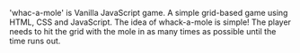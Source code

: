 'whac-a-mole' is Vanilla JavaScript game.
 A simple grid-based game using HTML, CSS and JavaScript. The idea of whack-a-mole is simple! The player needs to hit the grid with the mole in as many times as possible until the time runs out.
 
